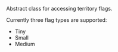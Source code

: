 Abstract class for accessing territory flags.

Currently three flag types are supported:

- Tiny
- Small 
- Medium 